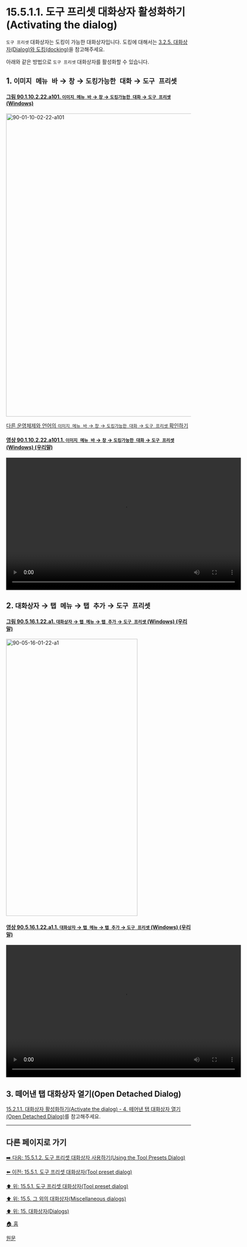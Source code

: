 # 15.5.1.1. 도구 프리셋 대화상자 활성화하기(Activating the dialog)

`도구 프리셋` 대화상자는 도킹이 가능한 대화상자입니다. 도킹에 대해서는 [3.2.5. 대화상자(Dialog)와 도킹(docking)](./03-02-05-00-dialogs-and-docking.md)을 참고해주세요.

아래와 같은 방법으로 `도구 프리셋` 대화상자를 활성화할 수 있습니다.

<a id="15-05-01-01-s1"></a>

## 1. `이미지 메뉴 바` → `창` → `도킹가능한 대화` → `도구 프리셋`

<a id="90-01-10-02-22-a101"></a>

#### [그림 90.1.10.2.22.a101. `이미지 메뉴 바` → `창` → `도킹가능한 대화` → `도구 프리셋` (Windows)](./90-01-10-02-22-tool_preset.md#90-01-10-02-22-a101)
<img width="980" height="825" alt="90-01-10-02-22-a101" src="https://github.com/user-attachments/assets/3a67e3db-5716-4661-9ac5-a2bd5ef1f31b" />

[다른 운영체제와 언어의 `이미지 메뉴 바` → `창` → `도킹가능한 대화` → `도구 프리셋` 확인하기](./90-01-10-02-22-tool_preset.md#90-01-10-02-22-a102)

<a id="90-01-10-02-22-a101-01"></a>

#### [영상 90.1.10.2.22.a101.1. `이미지 메뉴 바` → `창` → `도킹가능한 대화` → `도구 프리셋` (Windows) (우리말)](./90-01-10-02-22-tool_preset.md#90-01-10-02-22-a101-01)
<video controls="controls" width="640" height="360" src="https://github.com/user-attachments/assets/2aacc552-96f2-42a7-bf29-727c577b8765"></video>

<a id="15-05-01-01-s2"></a>

## 2. `대화상자` → `탭 메뉴` → `탭 추가` → `도구 프리셋`

<a id="90-05-16-01-22-a1"></a>

#### [그림 90.5.16.1.22.a1. `대화상자` → `탭 메뉴` → `탭 추가` → `도구 프리셋` (Windows) (우리말)](./90-05-16-01-22-tool_presets.md#90-05-16-01-22-a1)
<img width="358" height="754" alt="90-05-16-01-22-a1" src="https://github.com/user-attachments/assets/34219ad2-de3e-47be-a618-c0d79ef0a294" />

<a id="90-05-16-01-22-a1-01"></a>

#### [영상 90.5.16.1.22.a1.1. `대화상자` → `탭 메뉴` → `탭 추가` → `도구 프리셋` (Windows) (우리말)](./90-05-16-01-22-tool_presets.md#90-05-16-01-22-a1-01)
<video controls="controls" width="640" height="360" src="https://github.com/user-attachments/assets/4c4aed1d-def6-4576-8767-cb177a578680"></video>

<a id="15-05-01-01-s3"></a>

## 3. 떼어낸 탭 대화상자 열기(Open Detached Dialog)

[15.2.1.1. 대화상자 활성화하기(Activate the dialog) - 4. 떼어낸 탭 대화상자 열기(Open Detached Dialog)](./15-02-01-01-activate_the_dialog.md#15-02-01-01-s4)를 참고해주세요.

***

## 다른 페이지로 가기

[➡️ 다음: 15.5.1.2. 도구 프리셋 대화상자 사용하기(Using the Tool Presets Dialog)](./15-05-01-02-00-using_the_tool_preset_dialog.md)

[⬅️ 이전: 15.5.1. 도구 프리셋 대화상자(Tool preset dialog)](./15-05-01-00-tool-preset-dialog.md)

[⬆️ 위: 15.5.1. 도구 프리셋 대화상자(Tool preset dialog)](./15-05-01-00-tool-preset-dialog.md)

[⬆️ 위: 15.5. 그 외의 대화상자(Miscellaneous dialogs)](./15-05-00-miscellaneous-dialogs.md)

[⬆️ 위: 15. 대화상자(Dialogs)](./15-00-dialogs.md)

[🏠 홈](./00-home.md)

[원문](https://docs.gimp.org/2.10/ko/gimp-dialogs-misc.html#idm21518)
